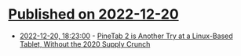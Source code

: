 # [Published on 2022-12-20](index.md)

* [2022-12-20, 18:23:00](https://soylentnews.org/article.pl?sid=22/12/19/1518202&from=rss) - [PineTab 2 is Another Try at a Linux-Based Tablet, Without the 2020 Supply Crunch](https://soylentnews.org/article.pl?sid=22/12/19/1518202&from=rss)
